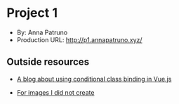 # Project 1
+ By: Anna Patruno
+ Production URL: <http://p1.annapatruno.xyz/>


## Outside resources
+ [A blog about using conditional class binding in Vue.js](https://michaelnthiessen.com/conditional-class-binding-vue "Using Conditional Class Bindings in Vue")

+ [For images I did not create](https://www.google.com/url?sa=i&source=images&cd=&ved=2ahUKEwjT-fi0zpLlAhUM8hoKHaM6An0QjRx6BAgBEAQ&url=https%3A%2F%2Fwww.amazon.com%2FOnipse-Dev-Rock-Paper-Scissors%2Fdp%2FB07B3KJ966&psig=AOvVaw2xG1i7EFzrfBdKiSMpv7fR&ust=1570828525710059)